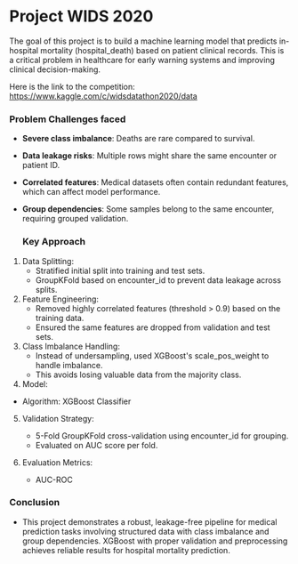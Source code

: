 # Project WIDS 2020

The goal of this project is to build a machine learning model that predicts in-hospital mortality (hospital_death) based on patient clinical records. This is a critical problem in healthcare for early warning systems and improving clinical decision-making.

Here is the link to the competition: https://www.kaggle.com/c/widsdatathon2020/data

### Problem Challenges faced
- **Severe class imbalance**: Deaths are rare compared to survival.

- **Data leakage risks**: Multiple rows might share the same encounter or patient ID.

- **Correlated features**: Medical datasets often contain redundant features, which can affect model performance.

- **Group dependencies**: Some samples belong to the same encounter, requiring grouped validation.

  ### Key Approach
1.  Data Splitting:
    - Stratified initial split into training and test sets.
    - GroupKFold based on encounter_id to prevent data leakage across splits.
2. Feature Engineering:
    - Removed highly correlated features (threshold > 0.9) based on the training data.
    - Ensured the same features are dropped from validation and test sets.
3. Class Imbalance Handling:
    - Instead of undersampling, used XGBoost's scale_pos_weight to handle imbalance.
    - This avoids losing valuable data from the majority class.
4. Model:
  - Algorithm: XGBoost Classifier
5. Validation Strategy:
    - 5-Fold GroupKFold cross-validation using encounter_id for grouping.
    - Evaluated on AUC score per fold.
6. Evaluation Metrics:

    - AUC-ROC

### Conclusion
- This project demonstrates a robust, leakage-free pipeline for medical prediction tasks involving structured data with class imbalance and group dependencies. XGBoost with proper validation and preprocessing achieves reliable results for hospital mortality prediction.

